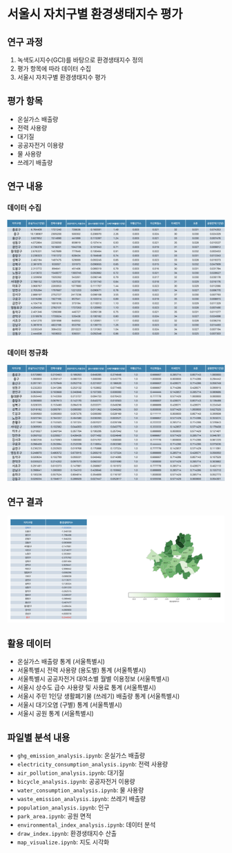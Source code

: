 # 서울시 자치구별 환경생태지수 평가

## 연구 과정

1. 녹색도시지수(GCI)를 바탕으로 환경생태지수 정의
2. 평가 항목에 따라 데이터 수집
3. 서울시 자치구별 환경생태지수 평가

## 평가 항목

- 온실가스 배출량
- 전력 사용량
- 대기질
- 공공자전거 이용량
- 물 사용량
- 쓰레기 배출량

## 연구 내용

### 데이터 수집

![data](/assets/seoul_ecological_data.png)

### 데이터 정규화

![normalized_data](/assets/seoul_ecological_data(normalized).png)

## 연구 결과

![seoul_ecology_index_map](/assets/seoul_ecology_index_result.png)


## 활용 데이터

- 온실가스 배출량 통계 (서울특별시)
- 서울특별시 전력 사용량 (용도별) 통계 (서울특별시)
- 서울특별시 공공자전거 대여소별 월별 이용정보 (서울특별시)
- 서울시 상수도 급수 사용량 및 사용료 통계 (서울특별시)
- 서울시 주민 1인당 생활폐기물 (쓰레기) 배출량 통계 (서울특별시)
- 서울시 대기오염 (구별) 통계 (서울특별시)
- 서울시 공원 통계 (서울특별시)

## 파일별 분석 내용

- `ghg_emission_analysis.ipynb`: 온실가스 배출량
- `electricity_consumption_analysis.ipynb`: 전력 사용량
- `air_pollution_analysis.ipynb`: 대기질
- `bicycle_analysis.ipynb`: 공공자전거 이용량
- `water_consumption_analysis.ipynb`: 물 사용량
- `waste_emission_analysis.ipynb`: 쓰레기 배출량
- `population_analysis.ipynb`: 인구
- `park_area.ipynb`: 공원 면적
- `environmental_index_analysis.ipynb`: 데이터 분석
- `draw_index.ipynb`: 환경생태지수 산출
- `map_visualize.ipynb`: 지도 시각화
